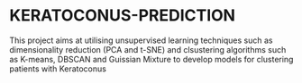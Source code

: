 # KERATOCONUS-PREDICTION
This project aims at utilising unsupervised learning techniques such as dimensionality reduction (PCA and t-SNE) and clsustering algorithms such as K-means, DBSCAN and Guissian Mixture to develop models for clustering patients with Keratoconus
